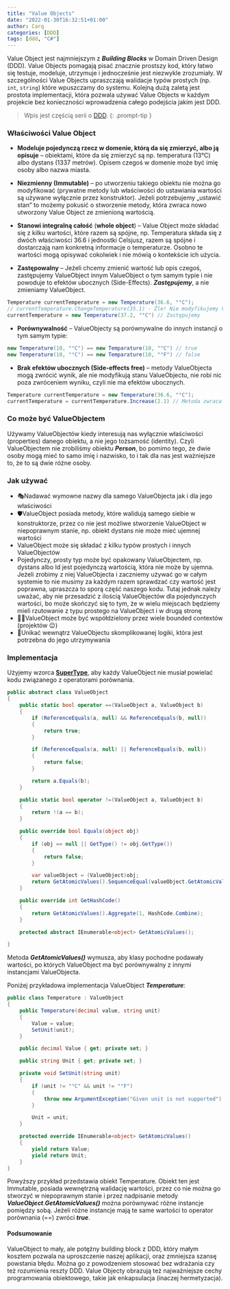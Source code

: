 ```yaml
---
title: "Value Objects"
date: "2022-01-30T16:32:51+01:00"
author: Carq
categories: [DDD]
tags: [ddd, "C#"]
---
```


Value Object jest najmniejszym z **_Building Blocks_** w Domain Driven Design (DDD). Value Objects pomagają pisać znacznie prostszy kod, który łatwo się testuje, modeluje, utrzymuje i jednocześnie jest niezwykle zrozumiały. W szczególności Value Objects upraszczają walidacje typów prostych (np. `int`, `string`) które wpuszczamy do systemu. Kolejną dużą zaletą jest prostota implementacji, która pozwala używać Value Objects w każdym projekcie bez konieczności wprowadzenia całego podejścia jakim jest DDD.

<!-- prettier-ignore-start  -->
> Wpis jest częścią serii o [DDD](/ddd/).
{: .prompt-tip }
<!-- prettier-ignore-end  -->

### Właściwości Value Object

- **Modeluje pojedynczą rzecz w domenie, którą da się zmierzyć, albo ją opisuje** – obiektami, które da się zmierzyć są np. temperatura (13°C) albo dystans (1337 metrów). Opisem czegoś w domenie może być imię osoby albo nazwa miasta.

- **Niezmienny (Immutable)** – po utworzeniu takiego obiektu nie można go modyfikować (prywatne metody lub właściwości do ustawiania wartości są używane wyłącznie przez konstruktor). Jeżeli potrzebujemy „ustawić stan” to możemy pokusić o stworzenie metody, która zwraca nowo utworzony Value Object ze zmienioną wartością.

- **Stanowi integralną całość** (**whole object**) – Value Object może składać się z kilku wartości, które razem są spójne, np. Temperatura składa się z dwóch właściwości 36.6 i jednostki Celsjusz, razem są spójne i dostarczają nam konkretną informacje o temperaturze. Osobno te wartości mogą opisywać cokolwiek i nie mówią o kontekście ich użycia.

- **Zastępowalny** – Jeżeli chcemy zmienić wartość lub opis czegoś, zastępujemy ValueObject innym ValueObject o tym samym typie i nie powoduje to efektów ubocznych (Side-Effects). **_Zastępujemy_**, a nie zmieniamy ValueObject.

```csharp
Temperature currentTemperature = new Temperature(36.6, "°C");
// currentTemperature.ChangeTemperature(35.1) - Źle! Nie modyfikujemy ValueObjectów.
currentTemperature = new Temperature(37.2, "°C") // Zastępujemy

```

- **Porównywalność** – ValueObjecty są porównywalne do innych instancji o tym samym typie:

```csharp
new Temperature(10, "°C") == new Temparature(10, "°C") // true
new Temperature(10, "°C") == new Temparature(10, "°F") // false
```

- **Brak efektów ubocznych (Side-effects free)** – metody ValueObjecta mogą zwrócić wynik, ale nie modyfikują stanu ValueObjectu, nie robi nic poza zwróceniem wyniku, czyli nie ma efektów ubocznych.

```csharp
Temperature currentTemperature = new Temperature(36.6, "°C");
currentTemperature = currentTemperature.Increase(2.1) // Metoda zwraca wynik bez modyfikowania stanu pierwotnej instacji
```

### Co może być ValueObjectem

Używamy ValueObjectów kiedy interesują nas wyłącznie właściwości (properties) danego obiektu, a nie jego tożsamość (identity). Czyli ValueObjectem nie zrobiliśmy obiektu **_Person_**, bo pomimo tego, że dwie osoby mogą mieć to samo imię i nazwisko, to i tak dla nas jest ważniejsze to, że to są dwie różne osoby.

### Jak używać

- 🎭Nadawać wymowne nazwy dla samego ValueObjecta jak i dla jego właściwości
- 🛡️ValueObject posiada metody, które walidują samego siebie w konstruktorze, przez co nie jest możliwe stworzenie ValueObject w niepoprawnym stanie, np. obiekt dystans nie może mieć ujemnej wartości
- ValueObject może się składać z kilku typów prostych i innych ValueObjectów
- Pojedynczy, prosty typ może być opakowany ValueObjectem, np. dystans albo Id jest pojedynczą wartością, która nie może by ujemna. Jeżeli zrobimy z niej ValueObjecta i zaczniemy używać go w całym systemie to nie musimy za każdym razem sprawdzać czy wartość jest poprawna, upraszcza to sporą część naszego kodu. Tutaj jednak należy uważać, aby nie przesadzić z ilością ValueObjectów dla pojedynczych wartości, bo może skończyć się to tym, że w wielu miejscach będziemy mieli rzutowanie z typu prostego na ValueObject i w drugą stronę
- 🤝🏼ValueObject może być współdzielony przez wiele bounded contextów (projektów 😉)
- 🍝Unikać wewnątrz ValueObjectu skomplikowanej logiki, która jest potrzebna do jego utrzymywania

### Implementacja

Użyjemy wzorca [**SuperType**](https://www.martinfowler.com/eaaCatalog/layerSupertype.html), aby każdy ValueObject nie musiał powielać kodu związanego z operatorami porównania.

```csharp
public abstract class ValueObject
{
    public static bool operator ==(ValueObject a, ValueObject b)
    {
        if (ReferenceEquals(a, null) && ReferenceEquals(b, null))
        {
            return true;
        }

        if (ReferenceEquals(a, null) || ReferenceEquals(b, null))
        {
            return false;
        }

        return a.Equals(b);
    }

    public static bool operator !=(ValueObject a, ValueObject b)
    {
        return !(a == b);
    }

    public override bool Equals(object obj)
    {
        if (obj == null || GetType() != obj.GetType())
        {
            return false;
        }

        var valueObject = (ValueObject)obj;
        return GetAtomicValues().SequenceEqual(valueObject.GetAtomicValues());
    }

    public override int GetHashCode()
    {
        return GetAtomicValues().Aggregate(1, HashCode.Combine);
    }

    protected abstract IEnumerable<object> GetAtomicValues();

}
```

Metoda **_GetAtomicValues()_** wymusza, aby klasy pochodne podawały wartości, po których ValueObject ma być porównywalny z innymi instancjami ValueObjecta.

Poniżej przykładowa implementacja ValueObject **_Temperature_**:

```csharp
public class Temperature : ValueObject
{
    public Temperature(decimal value, string unit)
    {
        Value = value;
        SetUnit(unit);
    }

    public decimal Value { get; private set; }

    public string Unit { get; private set; }

    private void SetUnit(string unit)
    {
        if (unit != "°C" && unit != "°F")
        {
            throw new ArgumentException("Given unit is not supported");
        }

        Unit = unit;
    }

    protected override IEnumerable<object> GetAtomicValues()
    {
        yield return Value;
        yield return Unit;
    }
}
```

Powyższy przykład przedstawia obiekt Temperature. Obiekt ten jest Immutable, posiada wewnętrzną walidację wartości, przez co nie można go stworzyć w niepoprawnym stanie i przez nadpisanie metody **_ValueObject_**.**_GetAtomicValues()_** można porównywać różne instancje pomiędzy sobą. Jeżeli różne instancje mają te same wartości to operator porównania (==) zwróci **_true_**.

#### Podsumowanie

ValueObject to mały, ale potężny building block z DDD, który małym kosztem pozwala na uproszczenie naszej aplikacji, oraz zmniejsza szansę powstania błędu. Można go z powodzeniem stosować bez wdrażania czy też rozumienia reszty DDD. Value Objecty obrazują też najważniejsze cechy programowania obiektowego, takie jak enkapsulacja (inaczej hermetyzacja).
